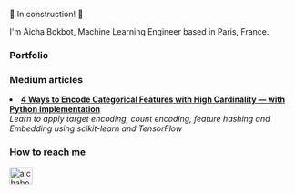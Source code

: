 🚧 In construction! 🚧

I'm Aicha Bokbot, Machine Learning Engineer based in Paris, France.

### Portfolio

### Medium articles
<li><a href="https://towardsdatascience.com/4-ways-to-encode-categorical-features-with-high-cardinality-1bc6d8fd7b13"><b>4 Ways to Encode Categorical Features with High Cardinality — with Python Implementation</b></a><br/><i>Learn to apply target encoding, count encoding, feature hashing and Embedding using scikit-learn and TensorFlow</i></li>

### How to reach me
<a href="https://linkedin.com/in/aichabokbot" target="blank"><img align="center" src="https://raw.githubusercontent.com/rahuldkjain/github-profile-readme-generator/master/src/images/icons/Social/linked-in-alt.svg" alt="aichabokbot" height="30" width="40" /></a>


<!--
**aichabokbot/aichabokbot** is a ✨ _special_ ✨ repository because its `README.md` (this file) appears on your GitHub profile.

Here are some ideas to get you started:

- 🔭 I’m currently working on ...
- 🌱 I’m currently learning ...
- 👯 I’m looking to collaborate on ...
- 🤔 I’m looking for help with ...
- 💬 Ask me about ...
- 📫 How to reach me: ...
- 😄 Pronouns: ...
- ⚡ Fun fact: ...
-->
